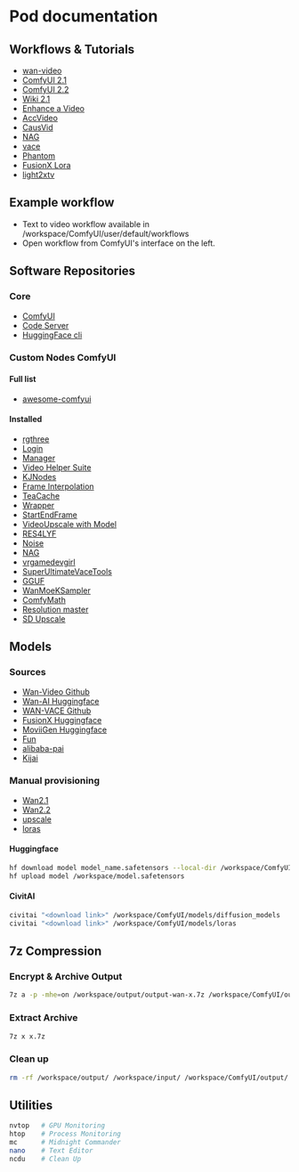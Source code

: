 # Pod documentation

## Workflows & Tutorials  

- [wan-video](https://wan.video/)
- [ComfyUI 2.1](https://comfyanonymous.github.io/ComfyUI_examples/wan/)
- [ComfyUI 2.2](https://comfyanonymous.github.io/ComfyUI_examples/wan22/)
- [Wiki 2.1](https://comfyui-wiki.com/en/tutorial/advanced/wan21-video-model)
- [Enhance a Video](https://oahzxl.github.io/Enhance_A_Video/)  
- [AccVideo](https://github.com/aejion/AccVideo)
- [CausVid](https://github.com/tianweiy/CausVid)
- [NAG](https://chendaryen.github.io/NAG.github.io/)
- [vace](https://docs.comfy.org/tutorials/video/wan/vace)
- [Phantom](https://github.com/Phantom-video/Phantom)
- [FusionX Lora](https://civitai.com/models/1681541?modelVersionId=1903277)
- [light2xtv](https://huggingface.co/lightx2v)

## Example workflow

- Text to video workflow available in /workspace/ComfyUI/user/default/workflows
- Open workflow from ComfyUI's interface on the left.

## Software Repositories  

### Core  

- [ComfyUI](https://github.com/comfyanonymous/ComfyUI)  
- [Code Server](https://github.com/coder/code-server)  
- [HuggingFace cli](https://huggingface.co/docs/huggingface_hub/guides/cli)

### Custom Nodes ComfyUI 

#### Full list

- [awesome-comfyui](https://awesome-comfyui.rozenlaan.site)

#### Installed

- [rgthree](https://github.com/rgthree/rgthree-comfy)  
- [Login](https://github.com/liusida/ComfyUI-Login)  
- [Manager](https://github.com/ltdrdata/ComfyUI-Manager)  
- [Video Helper Suite](https://github.com/kosinkadink/ComfyUI-VideoHelperSuite)
- [KJNodes](https://github.com/kijai/ComfyUI-KJNodes)  
- [Frame Interpolation](https://github.com/Fannovel16/ComfyUI-Frame-Interpolation)
- [TeaCache](https://github.com/welltop-cn/ComfyUI-TeaCache)
- [Wrapper](https://github.com/kijai/ComfyUI-WanVideoWrapper)
- [StartEndFrame](https://github.com/Flow-two/ComfyUI-WanStartEndFramesNative)
- [VideoUpscale with Model](https://github.com/ShmuelRonen/ComfyUI-VideoUpscale_WithModel)
- [RES4LYF](https://github.com/ClownsharkBatwing/RES4LYF)
- [Noise](https://github.com/BlenderNeko/ComfyUI_Noise)
- [NAG](https://github.com/ChenDarYen/ComfyUI-NAG)
- [vrgamedevgirl](https://github.com/vrgamegirl19/comfyui-vrgamedevgirl)
- [SuperUltimateVaceTools](https://github.com/bbaudio-2025/ComfyUI-SuperUltimateVaceTools)
- [GGUF](https://github.com/city96/ComfyUI-GGUF)
- [WanMoeKSampler](https://github.com/stduhpf/ComfyUI-WanMoeKSampler)
- [ComfyMath](https://github.com/evanspearman/ComfyMath.git)
- [Resolution master](https://github.com/Azornes/Comfyui-Resolution-Master.git)
- [SD Upscale](https://github.com/ssitu/ComfyUI_UltimateSDUpscale)

## Models

### Sources  

- [Wan-Video Github](https://github.com/Wan-Video)
- [Wan-AI Huggingface](https://huggingface.co/Wan-AI)  
- [WAN-VACE Github](https://github.com/ali-vilab/VACE)
- [FusionX Huggingface](https://huggingface.co/vrgamedevgirl84/Wan14BT2VFusioniX)
- [MoviiGen Huggingface](https://huggingface.co/ZuluVision/MoviiGen1.1)
- [Fun](https://huggingface.co/collections/alibaba-pai/wan21-fun-v11-680f514c89fe7b4df9d44f17)
- [alibaba-pai](https://huggingface.co/collections/alibaba-pai/wan21-fun-67e4fb3b76ca01241eb7e334)
- [Kijai](https://huggingface.co/Kijai/WanVideo_comfy)

### Manual provisioning

- [Wan2.1](provisioning/huggingface_wan21.md)
- [Wan2.2](provisioning/huggingface_wan22.md)
- [upscale](provisioning/huggingface_upscale.md)
- [loras](provisioning/huggingface_loras.md)

#### **Huggingface**  

```bash
hf download model model_name.safetensors --local-dir /workspace/ComfyUI/models/diffusion_models/
hf upload model /workspace/model.safetensors
```

#### **CivitAI**  

```bash
civitai "<download link>" /workspace/ComfyUI/models/diffusion_models
civitai "<download link>" /workspace/ComfyUI/models/loras
```
## 7z Compression  

### **Encrypt & Archive Output**  

```bash
7z a -p -mhe=on /workspace/output/output-wan-x.7z /workspace/ComfyUI/output/
```

### **Extract Archive**  

```bash
7z x x.7z
```

### **Clean up**  

```bash
rm -rf /workspace/output/ /workspace/input/ /workspace/ComfyUI/output/ /workspace/ComfyUI/models/
```

## Utilities  

```bash
nvtop   # GPU Monitoring  
htop    # Process Monitoring  
mc      # Midnight Commander  
nano    # Text Editor
ncdu    # Clean Up
```

